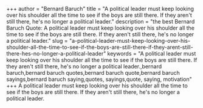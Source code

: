 +++
author = "Bernard Baruch"
title = "A political leader must keep looking over his shoulder all the time to see if the boys are still there. If they aren't still there, he's no longer a political leader."
description = "the best Bernard Baruch Quote: A political leader must keep looking over his shoulder all the time to see if the boys are still there. If they aren't still there, he's no longer a political leader."
slug = "a-political-leader-must-keep-looking-over-his-shoulder-all-the-time-to-see-if-the-boys-are-still-there-if-they-arent-still-there-hes-no-longer-a-political-leader"
keywords = "A political leader must keep looking over his shoulder all the time to see if the boys are still there. If they aren't still there, he's no longer a political leader.,bernard baruch,bernard baruch quotes,bernard baruch quote,bernard baruch sayings,bernard baruch saying,quotes, sayings,quote, saying, motivation"
+++
A political leader must keep looking over his shoulder all the time to see if the boys are still there. If they aren't still there, he's no longer a political leader.
